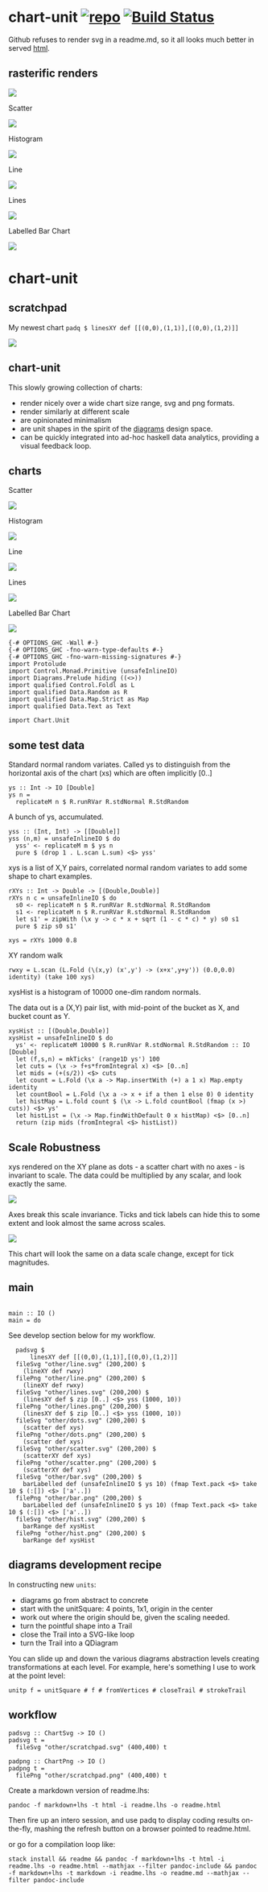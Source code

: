 <meta charset="utf-8"> <link rel="stylesheet" href="other/lhs.css">
<script type="text/javascript" async
  src="https://cdn.mathjax.org/mathjax/latest/MathJax.js?config=TeX-MML-AM_CHTML">
</script>
chart-unit [![repo](https://a248.e.akamai.net/assets.github.com/images/icons/emoji/octocat.png)](https://github.com/tonyday567/chart-unit) [![Build Status](https://travis-ci.org/tonyday567/chart-unit.png)](https://travis-ci.org/tonyday567/chart-unit)
==========================================================================================================================================================================================================================================================

Github refuses to render svg in a readme.md, so it all looks much better
in served [html](http://tonyday567.github.io/chart-unit.html).

rasterific renders
------------------

![](other/scratchpad.png)

Scatter

![](other/scatter.png)

Histogram

![](other/hist.png)

Line

![](other/line.png)

Lines

![](other/lines.png)

Labelled Bar Chart

![](other/bar.png)

chart-unit
==========

scratchpad
----------

My newest chart `padq $ linesXY def [[(0,0),(1,1)],[(0,0),(1,2)]]`

![](other/scratchpad.svg)

chart-unit
----------

This slowly growing collection of charts:

-   render nicely over a wide chart size range, svg and png formats.
-   render similarly at different scale
-   are opinionated minimalism
-   are unit shapes in the spirit of the
    [diagrams](http://projects.haskell.org/diagrams/doc/quickstart.html)
    design space.
-   can be quickly integrated into ad-hoc haskell data analytics,
    providing a visual feedback loop.

charts
------

Scatter

![](other/scatter.svg)

Histogram

![](other/hist.svg)

Line

![](other/line.svg)

Lines

![](other/lines.svg)

Labelled Bar Chart

![](other/bar.svg)

``` {.sourceCode .literate .haskell}
{-# OPTIONS_GHC -Wall #-}
{-# OPTIONS_GHC -fno-warn-type-defaults #-}
{-# OPTIONS_GHC -fno-warn-missing-signatures #-}
import Protolude
import Control.Monad.Primitive (unsafeInlineIO)
import Diagrams.Prelude hiding ((<>))
import qualified Control.Foldl as L
import qualified Data.Random as R
import qualified Data.Map.Strict as Map
import qualified Data.Text as Text

import Chart.Unit
```

some test data
--------------

Standard normal random variates. Called ys to distinguish from the
horizontal axis of the chart (xs) which are often implicitly \[0..\]

``` {.sourceCode .literate .haskell}
ys :: Int -> IO [Double]
ys n =
  replicateM n $ R.runRVar R.stdNormal R.StdRandom
```

A bunch of ys, accumulated.

``` {.sourceCode .literate .haskell}
yss :: (Int, Int) -> [[Double]]
yss (n,m) = unsafeInlineIO $ do
  yss' <- replicateM m $ ys n
  pure $ (drop 1 . L.scan L.sum) <$> yss'
```

xys is a list of X,Y pairs, correlated normal random variates to add
some shape to chart examples.

``` {.sourceCode .literate .haskell}
rXYs :: Int -> Double -> [(Double,Double)]
rXYs n c = unsafeInlineIO $ do
  s0 <- replicateM n $ R.runRVar R.stdNormal R.StdRandom
  s1 <- replicateM n $ R.runRVar R.stdNormal R.StdRandom
  let s1' = zipWith (\x y -> c * x + sqrt (1 - c * c) * y) s0 s1
  pure $ zip s0 s1'

xys = rXYs 1000 0.8
```

XY random walk

``` {.sourceCode .literate .haskell}
rwxy = L.scan (L.Fold (\(x,y) (x',y') -> (x+x',y+y')) (0.0,0.0) identity) (take 100 xys)
```

xysHist is a histogram of 10000 one-dim random normals.

The data out is a (X,Y) pair list, with mid-point of the bucket as X,
and bucket count as Y.

``` {.sourceCode .literate .haskell}
xysHist :: [(Double,Double)]
xysHist = unsafeInlineIO $ do
  ys' <- replicateM 10000 $ R.runRVar R.stdNormal R.StdRandom :: IO [Double]
  let (f,s,n) = mkTicks' (range1D ys') 100
  let cuts = (\x -> f+s*fromIntegral x) <$> [0..n]
  let mids = (+(s/2)) <$> cuts
  let count = L.Fold (\x a -> Map.insertWith (+) a 1 x) Map.empty identity
  let countBool = L.Fold (\x a -> x + if a then 1 else 0) 0 identity
  let histMap = L.fold count $ (\x -> L.fold countBool (fmap (x >) cuts)) <$> ys'
  let histList = (\x -> Map.findWithDefault 0 x histMap) <$> [0..n]
  return (zip mids (fromIntegral <$> histList))
```

Scale Robustness
----------------

xys rendered on the XY plane as dots - a scatter chart with no axes - is
invariant to scale. The data could be multiplied by any scalar, and look
exactly the same.

![](other/dots.svg)

Axes break this scale invariance. Ticks and tick labels can hide this to
some extent and look almost the same across scales.

![](other/scatter.svg)

This chart will look the same on a data scale change, except for tick
magnitudes.

main
----

``` {.sourceCode .literate .haskell}

main :: IO ()
main = do
```

See develop section below for my workflow.

``` {.sourceCode .literate .haskell}
  padsvg $
      linesXY def [[(0,0),(1,1)],[(0,0),(1,2)]]
  fileSvg "other/line.svg" (200,200) $
    (lineXY def rwxy)
  filePng "other/line.png" (200,200) $
    (lineXY def rwxy)
  fileSvg "other/lines.svg" (200,200) $
    (linesXY def $ zip [0..] <$> yss (1000, 10))
  filePng "other/lines.png" (200,200) $
    (linesXY def $ zip [0..] <$> yss (1000, 10))
  fileSvg "other/dots.svg" (200,200) $
    (scatter def xys)
  filePng "other/dots.png" (200,200) $
    (scatter def xys)
  fileSvg "other/scatter.svg" (200,200) $
    (scatterXY def xys)
  filePng "other/scatter.png" (200,200) $
    (scatterXY def xys)
  fileSvg "other/bar.svg" (200,200) $
    barLabelled def (unsafeInlineIO $ ys 10) (fmap Text.pack <$> take 10 $ (:[]) <$> ['a'..])
  filePng "other/bar.png" (200,200) $
    barLabelled def (unsafeInlineIO $ ys 10) (fmap Text.pack <$> take 10 $ (:[]) <$> ['a'..])
  fileSvg "other/hist.svg" (200,200) $
    barRange def xysHist
  filePng "other/hist.png" (200,200) $
    barRange def xysHist
```

diagrams development recipe
---------------------------

In constructing new `units`:

-   diagrams go from abstract to concrete
-   start with the unitSquare: 4 points, 1x1, origin in the center
-   work out where the origin should be, given the scaling needed.
-   turn the pointful shape into a Trail
-   close the Trail into a SVG-like loop
-   turn the Trail into a QDiagram

You can slide up and down the various diagrams abstraction levels
creating transformations at each level. For example, here's something I
use to work at the point level:

``` {.sourceCode .literate .haskell}
unitp f = unitSquare # f # fromVertices # closeTrail # strokeTrail
```

workflow
--------

``` {.sourceCode .literate .haskell}
padsvg :: ChartSvg -> IO ()
padsvg t =
  fileSvg "other/scratchpad.svg" (400,400) t

padpng :: ChartPng -> IO ()
padpng t =
  filePng "other/scratchpad.png" (400,400) t
```

Create a markdown version of readme.lhs:

    pandoc -f markdown+lhs -t html -i readme.lhs -o readme.html

Then fire up an intero session, and use padq to display coding results
on-the-fly, mashing the refresh button on a browser pointed to
readme.html.

or go for a compilation loop like:

    stack install && readme && pandoc -f markdown+lhs -t html -i readme.lhs -o readme.html --mathjax --filter pandoc-include && pandoc -f markdown+lhs -t markdown -i readme.lhs -o readme.md --mathjax --filter pandoc-include

